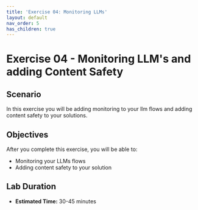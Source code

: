 ```yaml
---
title: 'Exercise 04: Monitoring LLMs'
layout: default
nav_order: 5
has_children: true
---
```


# Exercise 04 - Monitoring LLM's and adding Content Safety

##  Scenario

In this exercise you will be adding monitoring to your llm flows and adding content safety to your solutions.

## Objectives

After you complete this exercise, you will be able to:

* Monitoring your LLMs flows
* Adding content safety to your solution

## Lab Duration

* **Estimated Time:** 30-45 minutes